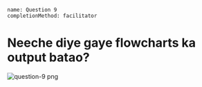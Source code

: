 ```ngMeta
name: Question 9
completionMethod: facilitator
```

# Neeche diye gaye flowcharts ka output batao?

![question-9 png](https://storage.googleapis.com/ng-curriculum-images/python-flowcharts/nested-loop-worksheet/5.8-question9.png)


